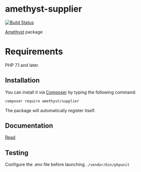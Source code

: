 # amethyst-supplier

[![Build Status](https://travis-ci.org/amethyst-php/supplier.svg?branch=master)](https://travis-ci.org/amethyst-php/supplier)

[Amethyst](https://github.com/amethyst-php/amethyst) package

# Requirements

PHP 7.1 and later.

## Installation

You can install it via [Composer](https://getcomposer.org/) by typing the following command:

```bash
composer require amethyst/supplier
```

The package will automatically register itself.

## Documentation

[Read](docs/index.md)

## Testing

Configure the .env file before launching `./vendor/bin/phpunit`